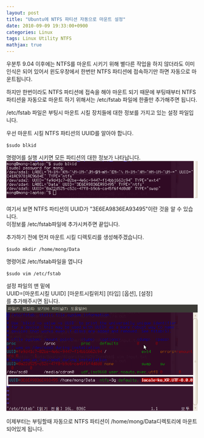 ```yaml
---
layout: post
title: "Ubuntu에 NTFS 파티션 자동으로 마운트 설정"
date: 2010-09-09 19:33:00+0900
categories: Linux
tags: Linux Utility NTFS
mathjax: true
---
```


우분투 9.04 이후에는 NTFS를 마운트 시키기 위해 별다른 작업을 하지 않더라도 이미 인식은 되어 있어서 윈도우창에서 한번만 NTFS 파티션에 접속하기만 하면 자동으로 마운트됩니다.  

하지만 한번이라도 NTFS 파티션에 접속을 해야 마운트 되기 때문에 부팅때부터 NTFS 파티션을 자동으로 마운트 하기 위해서는 /etc/fstab  파일에 한줄만 추가해주면 됩니다.  

/etc/fstab 파일은 부팅시 마운트 시킬 장치들에 대한 정보를 가지고 있는 설정 파일입니다.  

우선 마운트 시킬 NTFS 파티션의 UUID를 알아야 합니다.  

```
$sudo blkid
```

명령어를 실행 시키면 모든 파티션의 대한 정보가 나타납니다.  
![img](/resource/20100909/20100909-img-1.png)

여기서 보면 NTFS 파티션의 UUID가 "3E6EA9836EA93495"이란 것을 알 수 있습니다.  
이정보를 /etc/fstab파일에 추가시켜주면 끝입니다.  

추가하기 전에 먼저 마운트 시킬 디렉토리를 생성해주겠습니다.  
```
$sudo mkdir /home/mong/Data
```

명령어로 /etc/fstab파일을 엽니다  

```
$sudo vim /etc/fstab
```

설정 파일의 맨 밑에  
UUID=[마운트시킬 UUID] [마운트시킬위치] [타입] [옵션], [설정]  
를 추가해주시면 됩니다.  
![img](/resource/20100909/20100909-img-2.png)  

이제부터는 부팅할때 자동으로 NTFS 파티션이 /home/mong/Data디렉토리에 마운트되어있게 됩니다.
